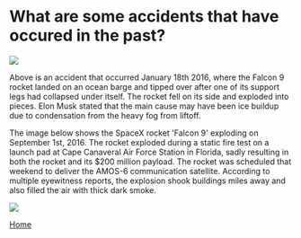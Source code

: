 # What are some accidents that have occured in the past?

<img src="https://images.csmonitor.com/csm/2016/01/958915_1_SpaceX%20failed%20landing_standard.png?alias=standard_900x600nc"/>


Above is an accident that occurred January 18th 2016, where the Falcon 9 rocket landed on an ocean barge and tipped over after one of its support legs had collapsed under itself. The rocket fell on its side and exploded into pieces. Elon Musk stated that the main cause may have been ice buildup due to condensation from the heavy fog from liftoff. 


The image below shows the SpaceX rocket 'Falcon 9' exploding on September 1st, 2016. The rocket exploded during a static fire test on a launch pad at Cape Canaveral Air Force Station in Florida, sadly resulting in both the rocket and its $200 million payload. The rocket was scheduled that weekend to deliver the AMOS-6 communication satellite. According to multiple eyewitness reports, the explosion shook buildings miles away and also filled the air with thick dark smoke.

<img src="https://base.imgix.net/files/base/ebm/industryweek/image/2019/04/industryweek_11822_090116_spacex_rocket_explosion_capecanaveral.png?auto=format&fit=crop&h=432&w=768" />



[Home](README.md)
